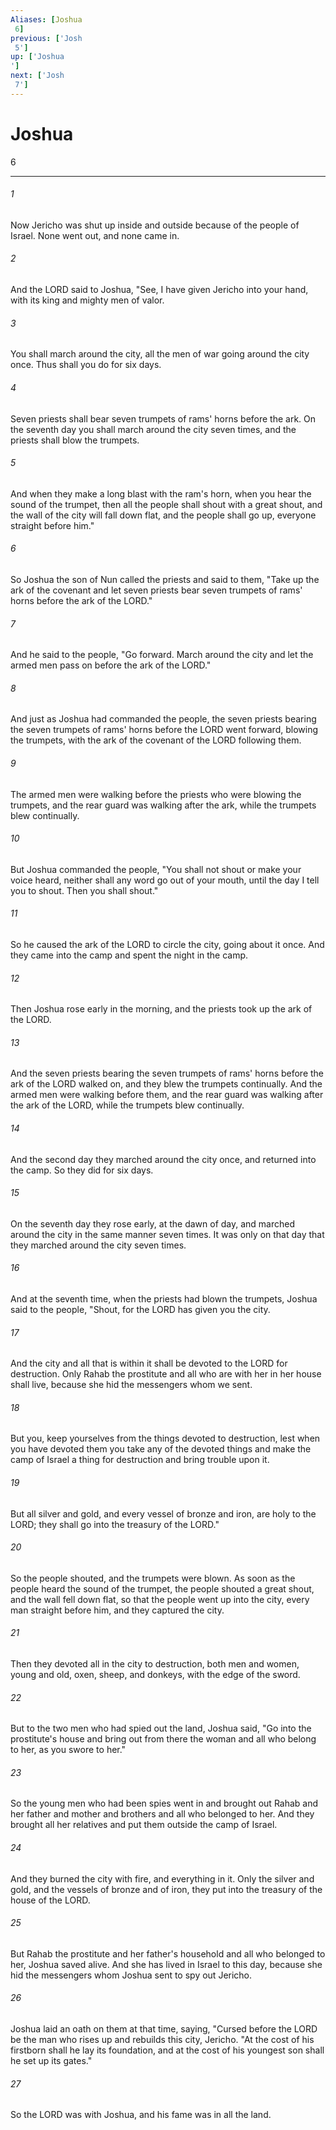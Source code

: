 ```yaml
---
Aliases: [Joshua 6]
previous: ['Josh 5']
up: ['Joshua']
next: ['Josh 7']
---
```

# Joshua 6

***
 

###### 1 
Now Jericho was shut up inside and outside because of the people of Israel. None went out, and none came in.  

###### 2 
And the LORD said to Joshua, "See, I have given Jericho into your hand, with its king and mighty men of valor.  

###### 3 
You shall march around the city, all the men of war going around the city once. Thus shall you do for six days.  

###### 4 
Seven priests shall bear seven trumpets of rams' horns before the ark. On the seventh day you shall march around the city seven times, and the priests shall blow the trumpets.  

###### 5 
And when they make a long blast with the ram's horn, when you hear the sound of the trumpet, then all the people shall shout with a great shout, and the wall of the city will fall down flat, and the people shall go up, everyone straight before him."  

###### 6 
So Joshua the son of Nun called the priests and said to them, "Take up the ark of the covenant and let seven priests bear seven trumpets of rams' horns before the ark of the LORD."  

###### 7 
And he said to the people, "Go forward. March around the city and let the armed men pass on before the ark of the LORD."  

###### 8 
And just as Joshua had commanded the people, the seven priests bearing the seven trumpets of rams' horns before the LORD went forward, blowing the trumpets, with the ark of the covenant of the LORD following them.  

###### 9 
The armed men were walking before the priests who were blowing the trumpets, and the rear guard was walking after the ark, while the trumpets blew continually.  

###### 10 
But Joshua commanded the people, "You shall not shout or make your voice heard, neither shall any word go out of your mouth, until the day I tell you to shout. Then you shall shout."  

###### 11 
So he caused the ark of the LORD to circle the city, going about it once. And they came into the camp and spent the night in the camp.  

###### 12 
Then Joshua rose early in the morning, and the priests took up the ark of the LORD.  

###### 13 
And the seven priests bearing the seven trumpets of rams' horns before the ark of the LORD walked on, and they blew the trumpets continually. And the armed men were walking before them, and the rear guard was walking after the ark of the LORD, while the trumpets blew continually.  

###### 14 
And the second day they marched around the city once, and returned into the camp. So they did for six days.  

###### 15 
On the seventh day they rose early, at the dawn of day, and marched around the city in the same manner seven times. It was only on that day that they marched around the city seven times.  

###### 16 
And at the seventh time, when the priests had blown the trumpets, Joshua said to the people, "Shout, for the LORD has given you the city.  

###### 17 
And the city and all that is within it shall be devoted to the LORD for destruction. Only Rahab the prostitute and all who are with her in her house shall live, because she hid the messengers whom we sent.  

###### 18 
But you, keep yourselves from the things devoted to destruction, lest when you have devoted them you take any of the devoted things and make the camp of Israel a thing for destruction and bring trouble upon it.  

###### 19 
But all silver and gold, and every vessel of bronze and iron, are holy to the LORD; they shall go into the treasury of the LORD."  

###### 20 
So the people shouted, and the trumpets were blown. As soon as the people heard the sound of the trumpet, the people shouted a great shout, and the wall fell down flat, so that the people went up into the city, every man straight before him, and they captured the city.  

###### 21 
Then they devoted all in the city to destruction, both men and women, young and old, oxen, sheep, and donkeys, with the edge of the sword.  

###### 22 
But to the two men who had spied out the land, Joshua said, "Go into the prostitute's house and bring out from there the woman and all who belong to her, as you swore to her."  

###### 23 
So the young men who had been spies went in and brought out Rahab and her father and mother and brothers and all who belonged to her. And they brought all her relatives and put them outside the camp of Israel.  

###### 24 
And they burned the city with fire, and everything in it. Only the silver and gold, and the vessels of bronze and of iron, they put into the treasury of the house of the LORD.  

###### 25 
But Rahab the prostitute and her father's household and all who belonged to her, Joshua saved alive. And she has lived in Israel to this day, because she hid the messengers whom Joshua sent to spy out Jericho.  

###### 26 
Joshua laid an oath on them at that time, saying, "Cursed before the LORD be the man who rises up and rebuilds this city, Jericho. "At the cost of his firstborn shall he  lay its foundation,  and at the cost of his youngest son  shall he set up its gates."  

###### 27 
So the LORD was with Joshua, and his fame was in all the land.
